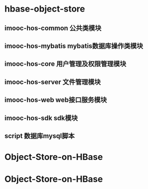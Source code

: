 # hbase-object-store
## imooc-hos-common   公共类模块

## imooc-hos-mybatis     mybatis数据库操作类模块

## imooc-hos-core           用户管理及权限管理模块

## imooc-hos-server       文件管理模块

## imooc-hos-web           web接口服务模块

## imooc-hos-sdk            sdk模块

## script                            数据库mysql脚本
# Object-Store-on-HBase
# Object-Store-on-HBase
